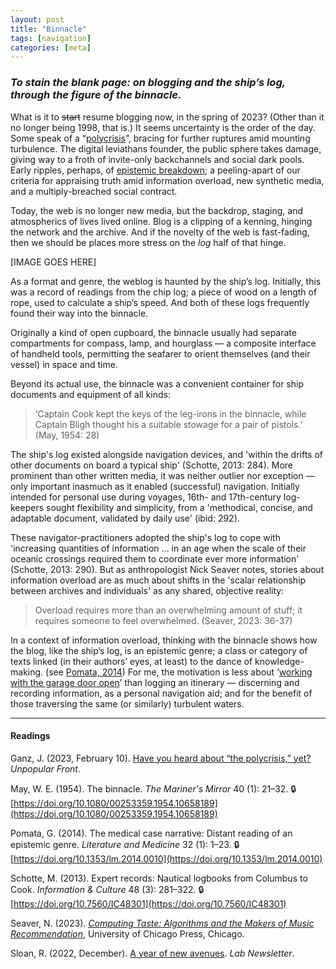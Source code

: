 ```yaml
---  
layout: post
title: "Binnacle"
tags: [navigation]
categories: [meta]
---  
```

  
### _To stain the blank page: on blogging and the ship’s log, through the figure of the binnacle._

What is it to ~~start~~ resume blogging now, in the spring of 2023? (Other than it no longer being 1998, that is.) It seems uncertainty is the order of the day. Some speak of a “[polycrisis](https://www.unpopularfront.news/p/have-you-heard-about-the-polycrisis)”, bracing for further ruptures amid mounting turbulence. The digital leviathans founder, the public sphere takes damage, giving way to a froth of invite-only backchannels and social dark pools. Early ripples, perhaps, of [epistemic breakdown](https://www.are.na/justin-pickard/epistemic-breakdown); a peeling-apart of our criteria for appraising truth amid information overload, new synthetic media, and a multiply-breached social contract.

Today, the web is no longer new media, but the backdrop, staging, and atmospherics of lives lived online. Blog is a clipping of a kenning, hinging the network and the archive. And if the novelty of the web is fast-fading, then we should be places more stress on the _log_ half of that hinge.

[IMAGE GOES HERE]

As a format and genre, the weblog is haunted by the ship’s log. Initially, this was a record of readings from the chip log; a piece of wood on a length of rope, used to calculate a ship’s speed. And both of these logs frequently found their way into the binnacle.  
  
Originally a kind of open cupboard, the binnacle usually had separate compartments for compass, lamp, and hourglass — a composite interface of handheld tools, permitting the seafarer to orient themselves (and their vessel) in space and time.

Beyond its actual use, the binnacle was a convenient container for ship documents and equipment of all kinds:  
  
> ‘Captain Cook kept the keys of the leg-irons in the binnacle, while Captain Bligh thought his a suitable stowage for a pair of pistols.’ (May, 1954: 28)

The ship's log existed alongside navigation devices, and 'within the drifts of other documents on board a typical ship' (Schotte, 2013: 284). More prominent than other written media, it was neither outlier nor exception — only important inasmuch as it enabled (successful) navigation. Initially intended for personal use during voyages, 16th- and 17th-century log-keepers sought flexibility and simplicity, from a 'methodical, concise, and adaptable document, validated by daily use' (ibid: 292).

These navigator-practitioners adopted the ship's log to cope with 'increasing quantities of information … in an age when the scale of their oceanic crossings required them to coordinate ever more information' (Schotte, 2013: 290). But as anthropologist Nick Seaver notes, stories about information overload are as much about shifts in the 'scalar relationship between archives and individuals' as any shared, objective reality: 
  
> Overload requires more than an overwhelming amount of stuff; it requires someone to feel overwhelmed. (Seaver, 2023: 36-37)

In a context of information overload, thinking with the binnacle shows how the blog, like the ship’s log, is an epistemic genre; a class or category of texts linked (in their authors’ eyes, at least) to the dance of knowledge-making. (see [Pomata, 2014](https://doi.org/10.1353/lm.2014.0010)) For me, the motivation is less about ‘[working with the garage door open](https://www.robinsloan.com/lab/new-avenues/)’ than logging an itinerary — discerning and recording information, as a personal navigation aid; and for the benefit of those traversing the same (or similarly) turbulent waters.

---

#### Readings

Ganz, J. (2023, February 10). [Have you heard about “the polycrisis,” yet?](https://johnganz.substack.com/p/have-you-heard-about-the-polycrisis) _Unpopular Front_.

May, W. E. (1954). The binnacle. _The Mariner's Mirror_ 40 (1): 21–32. 🔒[https://doi.org/10.1080/00253359.1954.10658189](https://doi.org/10.1080/00253359.1954.10658189)

Pomata, G. (2014). The medical case narrative: Distant reading of an epistemic genre. _Literature and Medicine_ 32 (1): 1–23. 🔒[https://doi.org/10.1353/lm.2014.0010](https://doi.org/10.1353/lm.2014.0010)

Schotte, M. (2013). Expert records: Nautical logbooks from Columbus to Cook. _Information & Culture_ 48 (3): 281–322. 🔒[https://doi.org/10.7560/IC48301](https://doi.org/10.7560/IC48301)

Seaver, N. (2023). _[Computing Taste: Algorithms and the Makers of Music Recommendation](https://bookwyrm.social/book/643976/s/computing-taste)_, University of Chicago Press, Chicago.

Sloan, R. (2022, December). [A year of new avenues](https://www.robinsloan.com/lab/new-avenues/). _Lab Newsletter_.